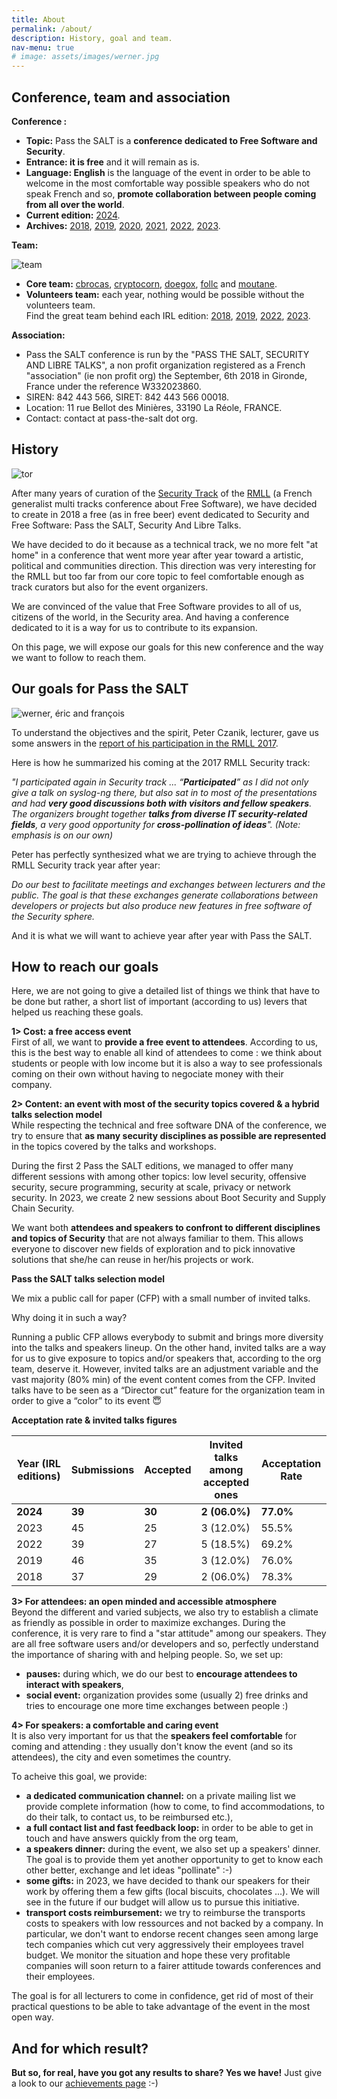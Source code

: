 ```yaml
---
title: About
permalink: /about/
description: History, goal and team.
nav-menu: true
# image: assets/images/werner.jpg
---
```


## Conference, team and association
**Conference :** 
* **Topic:** Pass the SALT is a **conference dedicated to Free Software and Security**. 
* **Entrance: it is free** and it will remain as is. 
* **Language: English** is the language of the event in order to be able to welcome in the most comfortable way possible speakers who do not speak French and so, **promote collaboration between people coming from all over the world**. 
* **Current edition:** [2024](https://2024.pass-the-salt.org/). 
* **Archives:** [2018](https://2018.pass-the-salt.org/), [2019](https://2019.pass-the-salt.org/), [2020](https://2020.pass-the-salt.org/), [2021](https://2021.pass-the-salt.org/), [2022](https://2022.pass-the-salt.org/), [2023](https://2023.pass-the-salt.org/).

**Team:**

![team](/images/team.jpg "2018 Pass the SALT organization team")

* **Core team:** [cbrocas](https://twitter.com/cbrocas), [cryptocorn](https://twitter.com/_cryptocorn_), [doegox](https://twitter.com/doegox), [follc](https://twitter.com/follc) and [moutane](https://twitter.com/moutane). 
* **Volunteers team:** each year, nothing would be possible without the volunteers team.<br/>Find the great team behind each IRL edition: [2018](https://2018.pass-the-salt.org/#about), [2019](https://2019.pass-the-salt.org/#about), [2022](https://2022.pass-the-salt.org/#team), [2023](https://2023.pass-the-salt.org/#team).

**Association:**
* Pass the SALT conference is run by the "PASS THE SALT, SECURITY AND LIBRE TALKS", a non profit organization registered as a French "association" (ie non profit org) the September, 6th 2018 in Gironde, France under the reference W332023860.
* SIREN: 842 443 566, SIRET: 842 443 566 00018.
* Location: 11 rue Bellot des Minières, 33190 La Réole, FRANCE.
* Contact: contact at pass-the-salt dot org.


## History

![tor](/images/tor.jpg "Talk about Tor by Lunar during 2014 RMLL Security Track in Montpellier - photo CC BY-NC-SA by P. Teuwen")

After many years of curation of the [Security Track](https://prog2017.rmll.info/spip.php?page=rmll_progall&lang=en&t=2) of the [RMLL](http://rmll.info/) (a French generalist multi tracks conference about Free Software), we have decided to create in 2018 a free (as in free beer) event dedicated to Security and Free Software: Pass the SALT, Security And Libre Talks. 

We have decided to do it because as a technical track, we no more felt "at home" in a conference that went more year after year toward a artistic, political and communities direction. This direction was very interesting for the RMLL but too far from our core topic to feel comfortable enough as track curators but also for the event organizers.

We are convinced of the value that Free Software provides to all of us, citizens of the world, in the Security area. And having a conference dedicated to it is a way for us to contribute to its expansion.

On this page, we will expose our goals for this new conference and the way we want to follow to reach them.

## Our goals for Pass the SALT

![werner, éric and françois](/images/werner.jpg "Discussion between François Marier, Eric Leblond and Werner Koch during 2013 RMLL Security Track in Brussels - photo CC BY-NC-SA by P. Teuwen")

To understand the objectives and the spirit, Peter Czanik, lecturer, gave us some answers in the [report of his participation in the RMLL 2017](https://www.balabit.com/blog/czp-rmll-libre-software-meeting-2017/).

Here is how he summarized his coming at the 2017 RMLL Security track:

_"I participated again in Security track ... “**Participated**” as I did not only give a talk on syslog-ng there, but also sat in to most of the presentations and had **very good discussions both with visitors and fellow speakers**. The organizers brought together **talks from diverse IT security-related fields**, a very good opportunity for **cross-pollination of ideas**". (Note: emphasis is on our own)_

Peter has perfectly synthesized what we are trying to achieve through the RMLL Security track  year after year:

_Do our best to facilitate meetings and exchanges between lecturers and the public. The goal is that these exchanges generate collaborations between developers or projects but also produce new features in free software of the Security sphere._

And it is what we will want to achieve year after year with Pass the SALT.

## How to reach our goals

Here, we are not going to give a detailed list of things we think that have to be done but rather, a short list of important (according to us) levers that helped us reaching these goals.

**1> Cost: a free access event**<br>
First of all, we want to **provide a free event to attendees**. According to us, this is the best way to enable all kind of attendees to come : we think about students or people with low income but it is also a way to see professionals coming on their own without having to negociate money with their company.

**2> Content: an event with most of the security topics covered & a hybrid talks selection model**<br>
While respecting the technical and free software DNA of the conference, we try to ensure that **as many security disciplines as possible are represented** in the topics covered by the talks and workshops.

During the first 2 Pass the SALT editions, we managed to offer many different sessions with among other topics: low level security, offensive security, secure programming, security at scale, privacy or network security. In 2023, we create 2 new sessions about Boot Security and Supply Chain Security. 

We want both **attendees and speakers to confront to different disciplines and topics of Security** that are not always familiar to them. This allows everyone to discover new fields of exploration and to pick innovative solutions that she/he can reuse in her/his projects or work.

**Pass the SALT talks selection model**

We mix a public call for paper (CFP) with a small number of invited talks.

Why doing it in such a way?

Running a public CFP allows everybody to submit and brings more diversity into the talks and speakers lineup. On the other hand, invited talks are a way for us to give exposure to topics and/or speakers that, according to the org team, deserve it.
However, invited talks are an adjustment variable and the vast majority (80% min) of the event content comes from the CFP. Invited talks have to be seen as a “Director cut” feature for the organization team in order to give a “color” to its event 😇

**Acceptation rate & invited talks figures**

| Year (IRL editions)  | Submissions   | Accepted      | Invited talks among accepted ones | Acceptation Rate |
| -------------        | ------------- | ------------- | --------------------------------- | ---------------- | 
| **2024**             | **39**        | **30**        | **2 (06.0%)**                     |  **77.0%**       |
| 2023                 | 45            | 25            | 3 (12.0%)                         |    55.5%         |
| 2022                 | 39            | 27            | 5 (18.5%)                         |    69.2%         |
| 2019                 | 46            | 35            | 3 (12.0%)                         |    76.0%         |
| 2018                 | 37            | 29            | 2 (06.0%)                         |    78.3%         |


**3> For attendees: an open minded and accessible atmosphere**<br>
Beyond the different and varied subjects, we also try to establish a climate as friendly as possible in order to maximize exchanges. During the conference, it is very rare to find a "star attitude" among our speakers. They are all free software users and/or developers and so, perfectly understand the importance of sharing with and helping people. So, we set up:
* **pauses:** during which, we do our best to **encourage attendees to interact with speakers**,
* **social event:** organization provides some (usually 2) free drinks and tries to encourage one more time exchanges between people :)

**4> For speakers: a comfortable and caring event**<br>
It is also very important for us that the **speakers feel comfortable** for coming and attending : they usually don't know the event (and so its attendees), the city and even sometimes the country. 

To acheive this goal, we provide:

* **a dedicated communication channel:** on a private mailing list we provide complete information (how to come, to find accommodations, to do their talk, to contact us, to be reimbursed etc.),
* **a full contact list and fast feedback loop:** in order to be able to get in touch and have answers quickly from the org team,
* **a speakers dinner:** during the event, we also set up a speakers' dinner. The goal is to provide them yet another opportunity to get to know each other better, exchange and let ideas "pollinate" :-)
* **some gifts:** in 2023, we have decided to thank our speakers for their work by offering them a few gifts (local biscuits, chocolates ...). We will see in the future if our budget will allow us to pursue this initiative.
* **transport costs reimbursement:** we try to reimburse the transports costs to speakers with low ressources and not backed by a company. In particular, we don't want to endorse recent changes seen among large tech companies which cut very aggressively their employees travel budget. We monitor the situation and hope these very profitable companies will soon return to a fairer attitude towards conferences and their employees.

The goal is for all lecturers to come in confidence, get rid of most of their practical questions to be able to take advantage of the event in the most open way.

## And for which result?

**But so, for real, have you got any results to share? Yes we have!** Just give a look to our [achievements page](https://www.pass-the-salt.org/achievements/) :-)